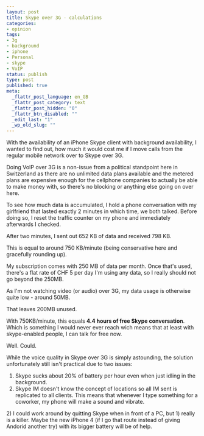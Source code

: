 ```yaml
---
layout: post
title: Skype over 3G - calculations
categories:
- opinion
tags:
- 3g
- background
- iphone
- Personal
- skype
- VoIP
status: publish
type: post
published: true
meta:
  _flattr_post_language: en_GB
  _flattr_post_category: text
  _flattr_post_hidden: "0"
  _flattr_btn_disabled: ""
  _edit_last: "1"
  _wp_old_slug: ""
---
```

With the availability of an iPhone Skype client with background availability, I wanted to find out, how much it would cost me if I move calls from the regular mobile network over to Skype over 3G.

Doing VoIP over 3G is a non-issue from a political standpoint here in Switzerland as there are no unlimited data plans available and the metered plans are expensive enough for the cellphone companies to actually be able to make money with, so there's no blocking or anything else going on over here.

To see how much data is accumulated, I hold a phone conversation with my girlfriend that lasted exactly 2 minutes in which time, we both talked. Before doing so, I reset the traffic counter on my phone and immediately afterwards I checked.

After two minutes, I sent out 652 KB of data and received 798 KB.

This is equal to around 750 KB/minute (being conservative here and gracefully rounding up).

My subscription comes with 250 MB of data per month. Once that's used, there's a flat rate of CHF 5 per day I'm using any data, so I really should not go beyond the 250MB.

As I'm not watching video (or audio) over 3G, my data usage is otherwise quite low - around 50MB.

That leaves 200MB unused.

With 750KB/minute, this equals <strong>4.4 hours of free Skype conversation</strong>. Which is something I would never ever reach wich means that at least with skype-enabled people, I can talk for free now.

Well. Could.

While the voice quality in Skype over 3G is simply astounding, the solution unfortunately still isn't practical due to two issues:
<ol>
	<li>Skype sucks about 20% of battery per hour even when just idling in the background.</li>
	<li>Skype IM doesn't know the concept of locations so all IM sent is replicated to all clients. This means that whenever I type something for a coworker, my phone will make a sound and vibrate.</li>
</ol>
2) I could work around by quitting Skype when in front of a PC, but 1) really is a killer. Maybe the new iPhone 4 (if I go that route instead of giving Andorid another try) with its bigger battery will be of help.

